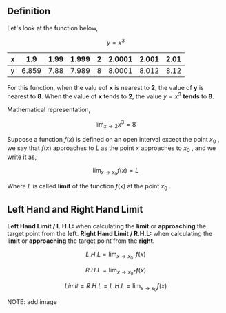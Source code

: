 ## Definition

Let's look at the function below,

$$
y = x^3
$$

| x   | 1.9   | 1.99 | 1.999 | 2   | 2.0001 | 2.001 | 2.01 |
| --- | ----- | ---- | ----- | --- | ------ | ----- | ---- |
| y   | 6.859 | 7.88 | 7.989 | 8   | 8.0001 | 8.012 | 8.12 |

For this function, when the valu eof **x** is nearest to **2**, the value of **y** is nearest to **8**.
When the value of **x** tends to **2**, the value $y = x^3$ **tends** to **8**.

Mathematical representation,

$$
\lim_{x \to 2} x^3 = 8
$$

Suppose a function $f(x)$ is defined on an open interval except the point $x_0$ , we say that $f(x)$ approaches to $L$ as the point $x$ approaches to $x_0$ , and we write it as,

$$
\lim_{x \to x_0} f(x) = L
$$

Where $L$ is called **limit** of the function $f(x)$ at the point $x_0$ .

## Left Hand  and Right Hand Limit

**Left Hand Limit / L.H.L:** when calculating the **limit** or **approaching** the target point from the **left**.
**Right Hand Limit / R.H.L:** when calculating the **limit** or **approaching** the target point from the **right**.

$$
L.H.L = \lim_{x \to x_0^-} f(x)
$$

$$
R.H.L = \lim_{x \to x_0^+} f(x)
$$

$$
Limit = R.H.L = L.H.L = \lim_{x \to x_0} f(x)
$$

NOTE: add image
